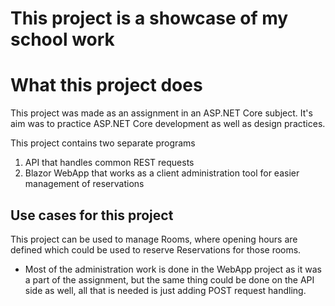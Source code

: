 # This project is a showcase of my school work


# What this project does

This project was made as an assignment in an ASP.NET Core subject. It's aim was to practice ASP.NET Core development as well as design practices.

This project contains two separate programs

1. API that handles common REST requests
2. Blazor WebApp that works as a client administration tool for easier management of reservations 

## Use cases for this project

This project can be used to manage Rooms, where opening hours are defined which could be used to reserve Reservations for those rooms.

* Most of the administration work is done in the WebApp project as it was a part of the assignment, but the same thing could be done on the API side as well, all that is needed is just adding POST request handling.
